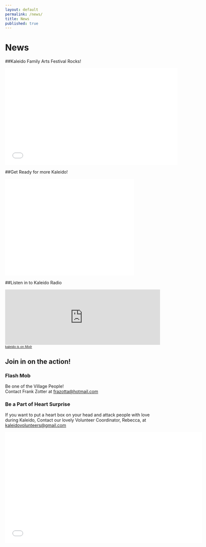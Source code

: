 ```yaml
---
layout: default
permalink: /news/
title: News
published: true
---
```


# News

##Kaleido Family Arts Festival Rocks!
<iframe width="560" height="315" src="//www.youtube.com/embed/llX4nNu-TEg" frameborder="0" allowfullscreen></iframe>

##Get Ready for more Kaleido!
<iframe width="420" height="315" src="//www.youtube.com/embed/PJBabeKODRo" frameborder="0" allowfullscreen></iframe>

##Listen in to Kaleido Radio
<iframe src="http://mixlr.com/kaleido/embed" width="100%" height="180px" scrolling="no" frameborder="no" marginheight="0" marginwidth="0"></iframe><small><a href="http://mixlr.com/kaleido" style="color:#1a1a1a;text-align:left; font-family:Helvetica, sans-serif; font-size:11px;">kaleido is on Mixlr</a></small>

## Join in on the action!

### Flash Mob
Be one of the Village People! <br>
Contact Frank Zotter at <frazotta@hotmail.com>

### Be a Part of Heart Surprise
If you want to put a heart box on your head and attack people with love during Kaleido, Contact our lovely Volunteer Coordinator, Rebecca, at <kaleidovolunteers@gmail.com>

<div class="flex-video">
	<iframe width="640" height="360" src="//www.youtube.com/embed/SV9qDa59nNE" frameborder="0" allowfullscreen></iframe>
</div>